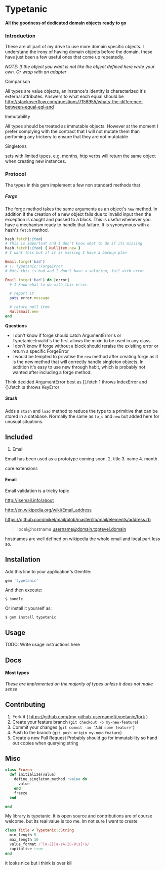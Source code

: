 # Typetanic

**All the goodness of dedicated domain objects ready to go**

### Introduction

These are all part of my drive to use more domain specific objects. I understand the irony of having domain objects before the domain, these have just been a few useful ones that come up repeatedly.

*NOTE: If the object you want is not like the object defined here write your own. Or wrap with an adapter*

Comparison

All types are value objects, an instance's identity is characterized it's external attributes.
Answers to what each equal should be
http://stackoverflow.com/questions/7156955/whats-the-difference-between-equal-eql-and

Immutability

All types should be treated as immutable objects. However at the moment I prefer complying with the contract that I will not mutate them than perfoming any trickery to ensure that they are not mutatable

Singletons

sets with limited types, e.g. months, http verbs will return the same object when creating new instances.

### Protocol
The types in this gem implement a few non standard methods that
##### Forge
The forge method takes the same arguments as an object's `new` method. In addition if the creation of a new object fails due to invalid input then the exception is caught and passed to a block. This is useful whenever you have a mechanism ready to handle that failure. It is synonymous with a hash's `fetch` method.

```rb
hash.fetch(:item)
# This is important and I don't know what to do if its missing
hash.fetch(:item) { NullItem.new }
# I want this but if it is missing I have a backup plan
```

```rb
Email.forge('bad')
# !! Typetanic::ForgeError
# Nuts this is bad and I don't have a solution, fail with error

Email.forge('bad') do |error|
  # I know what to do with this error.

  # report it
  puts error.message

  # return null item
  NullEmail.new
end
```

**Questions**
- I don't know if forge should catch ArgumentError's or Typetanic::Invalid's the first allows the mixin to be used in any class.
- I don't know if forge without a block should reraise the exisiting error or return a specific ForgeError
- I would be tempted to privatise the `new` method after creating forge as it is the new method that will correctly handle singleton objects. In addition it's easy to use new through habit, which is probably not wanted after including a forge method.

Think decided ArgumentError best as [].fetch 1 throws IndexError and {}.fetch :a throws KeyError

##### Stash
Adds a `stash` and `load` method to reduce the type to a primitive that can be stored in a database. Normally the same as `to_s` and `new` but added here for unusual situations.


## Included
1. Email

Email has been used as a prototype coming soon.
2. title
3. name
4. month

core extensions

#### Email
Email validation is a tricky topic

http://isemail.info/about

http://en.wikipedia.org/wiki/Email_address

https://github.com/mikel/mail/blob/master/lib/mail/elements/address.rb

> local@hostname
> username@domain.toptevel.domain

hostnames are well defined on wikipedia
the whole email and local part less so.


## Installation

Add this line to your application's Gemfile:

```ruby
gem 'typetanic'
```

And then execute:

    $ bundle

Or install it yourself as:

    $ gem install typetanic

## Usage

TODO: Write usage instructions here

## Docs
#### Most types
*These are implemented on the majority of types unless it does not make sense*

## Contributing

1. Fork it ( https://github.com/[my-github-username]/typetanic/fork )
2. Create your feature branch (`git checkout -b my-new-feature`)
3. Commit your changes (`git commit -am 'Add some feature'`)
4. Push to the branch (`git push origin my-new-feature`)
5. Create a new Pull Request
Probably should go for immutability so hand out copies when querying string

## Misc

```rb
class Frozen
  def initialize(value)
    define_singleton_method :value do
      value
    end
    freeze
  end

end
```

My library is typetanic. It is open source and contributions are of course welcome.
but its real value is too me. Im not sure I want to create

```rb
class Title < Typetanic::String
  min_length 5
  max_length 10
  value_format /^[A-Z][a-zA-Z0-9\s]+$/
  capitalise true
end
```

it looks nice but i think is over kill
